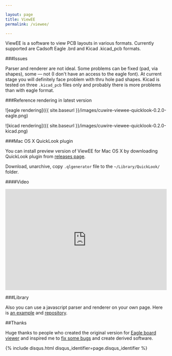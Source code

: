 ```yaml
---

layout: page
title: ViewEE
permalink: /viewee/

---
```


ViewEE is a software to view PCB layouts in various formats. Currently supported are Cadsoft Eagle .brd
and Kicad .kicad_pcb formats.

###Issues

Parser and renderer are not ideal. Some problems can be fixed (pad, via shapes),
some — not (I don't have an access to the eagle font). At current stage you will
definitely face problem with thru hole pad shapes. Kicad is tested on three `.kicad_pcb`
files only and probably there is more problems than with eagle format.

###Reference rendering in latest version

![eagle rendering]({{ site.baseurl }}/images/cuwire-viewee-quicklook-0.2.0-eagle.png)

![kicad rendering]({{ site.baseurl }}/images/cuwire-viewee-quicklook-0.2.0-kicad.png)

###Mac OS X QuickLook plugin

You can install preview version of ViewEE for Mac OS X by downloading QuickLook plugin
from [releases page](https://github.com/cuwire/viewee/releases).

Download, unarchive, copy `.qlgenerator` file to the `~/Library/QuickLook/` folder.

####Video

<div class="videoWrapper ViewEE-QuickLook">
    <!-- Copy & Pasted from YouTube -->
    <iframe width="100%" height="315" src="https://www.youtube.com/embed/ihnCz3UOc7Y" frameborder="0" allowfullscreen></iframe>
</div>

###Library

Also you can use a javascript parser and renderer on your own page. Here is [an example](/viewee-source/) and [repository](https://github.com/cuwire/viewee/).

##Thanks

Huge thanks to people who created the original version
for [Eagle board viewer](https://github.com/presseverykey/everywhere-eagle-viewer)
and inspired me to [fix some bugs](https://github.com/presseverykey/everywhere-eagle-viewer/issues/3) and create derived software.


{% include disqus.html disqus_identifier=page.disqus_identifier %}
